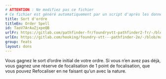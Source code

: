 ```yaml
---
# ATTENTION : Ne modifiez pas ce fichier
# Ce fichier est généré automatiquement par un script d'après les données du module Foundry VTT officiel et de sa traduction
title: Sort d'ordre
titleEn: Order Spell
id: TaoV7ArAuZjxpeQB
urlFr: https://gitlab.com/pathfinder-fr/foundryvtt-pathfinder2-fr/-/blob/master/data/feats/TaoV7ArAuZjxpeQB.htm
urlEn: https://gitlab.com/hooking/foundry-vtt---pathfinder-2e/-/blob/master/packs/data/feats.db/order-spell.json
group: feats
layout: dons
---
```

Vous gagnez le sort d’ordre initial de votre ordre. Si vous n’en avez pas déjà, vous gagnez une réserve de focalisation de 1 point de focalisation, que vous pouvez Refocaliser en ne faisant qu’un avec la nature.


